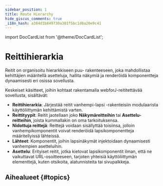```yaml
---
sidebar_position: 1
title: Route Hierarchy
hide_giscus_comments: true
_i18n_hash: a384d1b849730a301f5bc1d0a20e9c41
---
```

<!-- vale off -->
import DocCardList from '@theme/DocCardList';

<!-- vale on -->

# Reittihierarkia

Reitit on organisoitu hierarkkiseen puu- rakenteeseen, joka mahdollistaa kehittäjien määritellä asetteluja, hallita näkymiä ja renderöidä komponentteja dynaamisesti eri osissa sovellusta.

Keskeiset käsitteet, joihin kohtaat rakentamalla webforJ-reititettävää sovellusta, sisältävät:

- **Reittihierarkia**: Järjestää reitit vanhempi-lapsi -rakenteisiin modulaarista käyttöliittymän kehittämistä varten.
- **Reittityypit**: Reitit jaotellaan joko **Näkymäreitteihin** tai **Asettelu-reitteihin**, joista kummallakin on oma tarkoituksensa.
- **Nidottuja reittejä**: Reittejä voidaan sisällyttää toisiinsa, jolloin vanhempikomponentit voivat renderöidä lapsikomponentteja määritellyissä lähteissä.
- **Lähteet**: Komponentit, joihin lapsinäkymät injektoidaan dynaamisesti vanhempien asetteluihin.
- **Asettelu**: Erityiset reitit, jotka kietovat lapsikomponentit ilman, että ne vaikuttavat URL-osoitteeseen, tarjoten yhteisiä käyttöliittymän elementtejä, kuten otsikoita, alatunnisteita tai sivupalkkeja.

## Aihealueet {#topics}

<DocCardList className="topics-section" />
